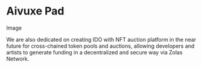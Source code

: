 # Aivuxe Pad

Image

We are also dedicated on creating IDO with NFT auction platform in the near future for cross-chained token pools and auctions, allowing developers and artists to generate funding in a decentralized and secure way via Zolas Network.
